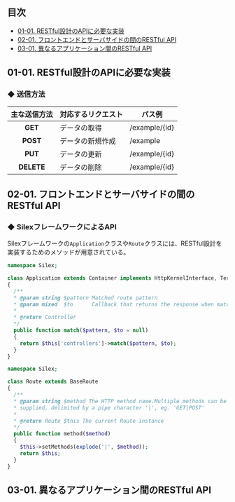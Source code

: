 ## 目次

<!-- TOC -->

- [01-01. RESTful設計のAPIに必要な実装](#01-01-restful設計のapiに必要な実装)
- [02-01. フロントエンドとサーバサイドの間のRESTful API](#02-01-フロントエンドとサーバサイドの間のrestful-api)
- [03-01. 異なるアプリケーション間のRESTful API](#03-01-異なるアプリケーション間のrestful-api)

<!-- /TOC -->
## 01-01. RESTful設計のAPIに必要な実装

### ◆ 送信方法

| **主な送信方法** | 対応するリクエスト | パス例        |
| :--------------: | ------------------ | ------------- |
|     **GET**      | データの取得       | /example/{id} |
|     **POST**     | データの新規作成   | /example      |
|     **PUT**      | データの更新       | /example/{id} |
|    **DELETE**    | データの削除       | /example/{id} |



## 02-01. フロントエンドとサーバサイドの間のRESTful API

### ◆ SilexフレームワークによるAPI

Silexフレームワークの```Application```クラスや```Route```クラスには、RESTful設計を実装するためのメソッドが用意されている。

```PHP
namespace Silex;

class Application extends Container implements HttpKernelInterface, TerminableInterface
{
  /**
  * @param string $pattern Matched route pattern
  * @param mixed  $to      Callback that returns the response when matched
  *
  * @return Controller
  */
  public function match($pattern, $to = null)
  {
    return $this['controllers']->match($pattern, $to);
  }
}
```

```PHP
namespace Silex;

class Route extends BaseRoute
{
  /**
  * @param string $method The HTTP method name.Multiple methods can be
  * supplied, delimited by a pipe character '|', eg. 'GET|POST'
  *
  * @return Route $this The current Route instance
  */
  public function method($method)
  {
    $this->setMethods(explode('|', $method));
    return $this;
  }
}
```



## 03-01. 異なるアプリケーション間のRESTful API

